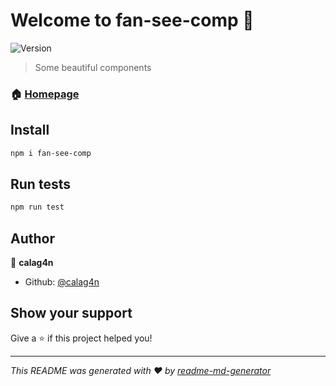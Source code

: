 # Welcome to fan-see-comp 👋
![Version](https://img.shields.io/badge/version-1.0.0-blue.svg?cacheSeconds=2592000)

> Some beautiful components

### 🏠 [Homepage](https://github.com/calag4n/fan-see-components)

## Install

```sh
npm i fan-see-comp
```

## Run tests

```sh
npm run test
```

## Author

👤 **calag4n**

* Github: [@calag4n](https://github.com/calag4n)

## Show your support

Give a ⭐️ if this project helped you!


***
_This README was generated with ❤️ by [readme-md-generator](https://github.com/kefranabg/readme-md-generator)_